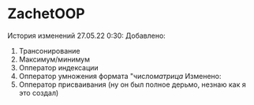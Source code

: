 # ZachetOOP
История изменений
27.05.22 0:30:
Добавлено:
1) Трансонирование
2) Максимум/минимум
3) Опператор индексации
4) Опператор умножения формата "число*матрица*
Изменено:
1) Опператор присваивания (ну он был полное дерьмо, незнаю как я это создал)
